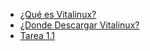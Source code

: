 * [¿Qué es Vitalinux?](../Parte_1-Introduccion_Software_Libre/Parte_1-Que_es_Vitalinux.md)
* [¿Donde Descargar Vitalinux?](../Parte_1-Introduccion_Software_Libre/Parte_1-Donde_descargar_Vitalinux.md)
* [Tarea 1.1](../Parte_1-Introduccion_Software_Libre/Parte_1-Tarea_1.1.md)